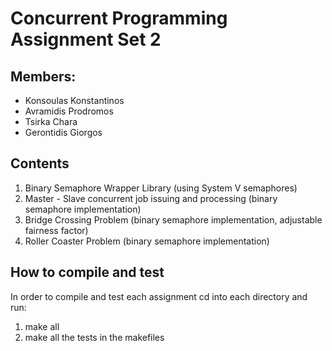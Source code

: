 # Concurrent Programming Assignment Set 2

## Members:

- Konsoulas Konstantinos
- Avramidis Prodromos
- Tsirka Chara
- Gerontidis Giorgos

## Contents

1. Binary Semaphore Wrapper Library (using System V semaphores)
2. Master - Slave concurrent job issuing and processing (binary semaphore implementation)
3. Bridge Crossing Problem (binary semaphore implementation, adjustable fairness factor)
4. Roller Coaster Problem (binary semaphore implementation)

## How to compile and test

In order to compile and test each assignment cd into each directory and run:

1. make all
2. make all the tests in the makefiles
